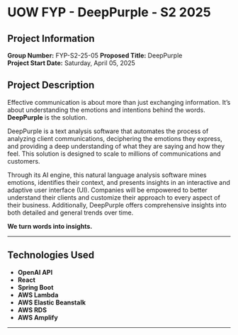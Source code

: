# UOW FYP - DeepPurple - S2 2025

## Project Information
**Group Number:** FYP-S2-25-05
**Proposed Title:** DeepPurple  
**Project Start Date:** Saturday, April 05, 2025

## Project Description
Effective communication is about more than just exchanging information. It’s about understanding the emotions and intentions behind the words. **DeepPurple** is the solution.

DeepPurple is a text analysis software that automates the process of analyzing client communications, deciphering the emotions they express, and providing a deep understanding of what they are saying and how they feel. This solution is designed to scale to millions of communications and customers.

Through its AI engine, this natural language analysis software mines emotions, identifies their context, and presents insights in an interactive and adaptive user interface (UI). Companies will be empowered to better understand their clients and customize their approach to every aspect of their business. Additionally, DeepPurple offers comprehensive insights into both detailed and general trends over time.

**We turn words into insights.**

---

## Technologies Used
- **OpenAI API**
- **React**
- **Spring Boot**
- **AWS Lambda**
- **AWS Elastic Beanstalk**
- **AWS RDS**
- **AWS Amplify**

---
